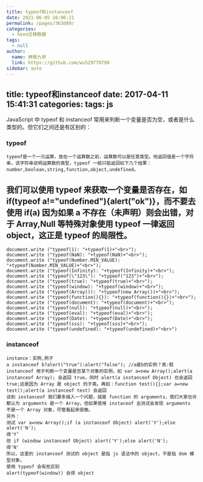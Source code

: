 ```yaml
---
title: typeof和instanceof
date: 2021-06-05 16:06:21
permalink: /pages/363d89/
categories: 
  - hexo迁移数据
tags: 
  - null
author: 
  name: 神族九帝
  link: https://github.com/wu529778790
sidebar: auto
---
```

title: typeof和instanceof
date: 2017-04-11 15:41:31
categories:
tags: js
---

JavaScript 中 typeof 和 instanceof 常用来判断一个变量是否为空，或者是什么类型的。但它们之间还是有区别的：

<!--more-->

### typeof
    typeof是一个一元运算，放在一个运算数之前，运算数可以是任意类型。他返回值是一个字符串，该字符串说明运算数的类型，typeof 一般只能返回如下几个结果：
    number,boolean,string,function,object,undefined。

## 我们可以使用 typeof 来获取一个变量是否存在，如 if(typeof a!="undefined"){alert("ok")}，而不要去使用 if(a) 因为如果 a 不存在（未声明）则会出错，对于 Array,Null 等特殊对象使用 typeof 一律返回 object，这正是 typeof 的局限性。

    document.write ("typeof(1): "+typeof(1)+"<br>");
    document.write ("typeof(NaN): "+typeof(NaN)+"<br>");
    document.write ("typeof(Number.MIN_VALUE): "+typeof(Number.MIN_VALUE)+"<br>");
    document.write ("typeof(Infinity): "+typeof(Infinity)+"<br>");
    document.write ("typeof(\"123\"): "+typeof("123")+"<br>");
    document.write ("typeof(true): "+typeof(true)+"<br>");
    document.write ("typeof(window): "+typeof(window)+"<br>");
    document.write ("typeof(Array()): "+typeof(new Array())+"<br>");
    document.write ("typeof(function(){}): "+typeof(function(){})+"<br>");
    document.write ("typeof(document): "+typeof(document)+"<br>");
    document.write ("typeof(null): "+typeof(null)+"<br>");
    document.write ("typeof(eval): "+typeof(eval)+"<br>");
    document.write ("typeof(Date): "+typeof(Date)+"<br>");
    document.write ("typeof(sss): "+typeof(sss)+"<br>");
    document.write ("typeof(undefined): "+typeof(undefined)+"<br>")

### instanceof
    instance：实例,例子
    a instanceof b?alert("true"):alert("false"); //a是b的实例？真:假
    instanceof 用于判断一个变量是否某个对象的实例，如 var a=new Array();alert(a instanceof Array); 会返回 true，同时 alert(a instanceof Object) 也会返回 true;这是因为 Array 是 object 的子类。再如：function test(){};var a=new test();alert(a instanceof test) 会返回
    谈到 instanceof 我们要多插入一个问题，就是 function 的 arguments，我们大家也许都认为 arguments 是一个 Array，但如果使用 instaceof 去测试会发现 arguments 不是一个 Array 对象，尽管看起来很像。
    另外：
    测试 var a=new Array();if (a instanceof Object) alert('Y');else alert('N');
    得'Y’
    但 if (window instanceof Object) alert('Y');else alert('N');
    得'N'
    所以，这里的 instanceof 测试的 object 是指 js 语法中的 object，不是指 dom 模型对象。
    使用 typeof 会有些区别
    alert(typeof(window)) 会得 object